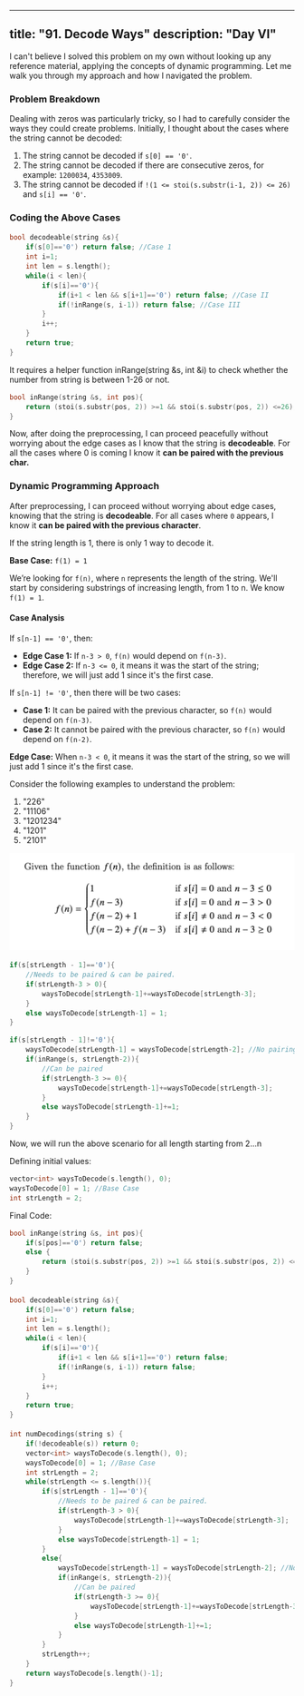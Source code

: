 
---
title: "91. Decode Ways"
description: "Day VI"
---

I can't believe I solved this problem on my own without looking up any reference material, applying the concepts of dynamic programming. Let me walk you through my approach and how I navigated the problem.

### Problem Breakdown

Dealing with zeros was particularly tricky, so I had to carefully consider the ways they could create problems. Initially, I thought about the cases where the string cannot be decoded:

1. The string cannot be decoded if `s[0] == '0'`.
2. The string cannot be decoded if there are consecutive zeros, for example: `1200034`, `4353009`.
3. The string cannot be decoded if `!(1 <= stoi(s.substr(i-1, 2)) <= 26)` and `s[i] == '0'`.

### Coding the Above Cases

```cpp
bool decodeable(string &s){
    if(s[0]=='0') return false; //Case 1
    int i=1;
    int len = s.length();
    while(i < len){
        if(s[i]=='0'){
            if(i+1 < len && s[i+1]=='0') return false; //Case II
            if(!inRange(s, i-1)) return false; //Case III
        }
        i++;
    }
    return true;
}
```
It requires a helper function inRange(string &s, int &i) to check whether the number from string is between 1-26 or not.

```cpp
bool inRange(string &s, int pos){
    return (stoi(s.substr(pos, 2)) >=1 && stoi(s.substr(pos, 2)) <=26);
}
```

Now, after doing the preprocessing, I can proceed peacefully without worrying about the edge cases as I know that the string is **decodeable**. For all the cases where 0 is coming I know it **can be paired with the previous char.**


### Dynamic Programming Approach

After preprocessing, I can proceed without worrying about edge cases, knowing that the string is **decodeable**. For all cases where `0` appears, I know it **can be paired with the previous character**.

If the string length is 1, there is only 1 way to decode it.

**Base Case:** `f(1) = 1`

We’re looking for `f(n)`, where `n` represents the length of the string. We'll start by considering substrings of increasing length, from 1 to n. We know `f(1) = 1`.

#### Case Analysis

If `s[n-1] == '0'`, then:

- **Edge Case 1:** If `n-3 > 0`, `f(n)` would depend on `f(n-3)`.
- **Edge Case 2:** If `n-3 <= 0`, it means it was the start of the string; therefore, we will just add 1 since it's the first case.

If `s[n-1] != '0'`, then there will be two cases:

- **Case 1:** It can be paired with the previous character, so `f(n)` would depend on `f(n-3)`.
- **Case 2:** It cannot be paired with the previous character, so `f(n)` would depend on `f(n-2)`.

**Edge Case:** When `n-3 < 0`, it means it was the start of the string, so we will just add 1 since it's the first case.

Consider the following examples to understand the problem:

1. "226"
2. "11106"
3. "1201234"
4. "1201"
5. "2101"



![Description of Image](/decodeways_recursion.png)


```cpp
if(s[strLength - 1]=='0'){
    //Needs to be paired & can be paired.
    if(strLength-3 > 0){
        waysToDecode[strLength-1]+=waysToDecode[strLength-3];
    }
    else waysToDecode[strLength-1] = 1;
}
```

```cpp
if(s[strLength - 1]!='0'){
    waysToDecode[strLength-1] = waysToDecode[strLength-2]; //No pairing
    if(inRange(s, strLength-2)){
        //Can be paired
        if(strLength-3 >= 0){
            waysToDecode[strLength-1]+=waysToDecode[strLength-3];
        }
        else waysToDecode[strLength-1]+=1;
    }
}
```
Now, we will run the above scenario for all length starting from 2...n

Defining initial values:

```cpp
vector<int> waysToDecode(s.length(), 0);
waysToDecode[0] = 1; //Base Case
int strLength = 2;
```

Final Code:
```cpp
bool inRange(string &s, int pos){
    if(s[pos]=='0') return false;
    else {
        return (stoi(s.substr(pos, 2)) >=1 && stoi(s.substr(pos, 2)) <=26);
    }
}

bool decodeable(string &s){
    if(s[0]=='0') return false;
    int i=1;
    int len = s.length();
    while(i < len){
        if(s[i]=='0'){
            if(i+1 < len && s[i+1]=='0') return false;
            if(!inRange(s, i-1)) return false;
        }
        i++;
    }
    return true;
}

int numDecodings(string s) {
    if(!decodeable(s)) return 0;
    vector<int> waysToDecode(s.length(), 0);
    waysToDecode[0] = 1; //Base Case
    int strLength = 2;
    while(strLength <= s.length()){
        if(s[strLength - 1]=='0'){
            //Needs to be paired & can be paired.
            if(strLength-3 > 0){
                waysToDecode[strLength-1]+=waysToDecode[strLength-3];
            }
            else waysToDecode[strLength-1] = 1;
        }
        else{
            waysToDecode[strLength-1] = waysToDecode[strLength-2]; //No pairing
            if(inRange(s, strLength-2)){
                //Can be paired
                if(strLength-3 >= 0){
                    waysToDecode[strLength-1]+=waysToDecode[strLength-3];
                }
                else waysToDecode[strLength-1]+=1;
            }
        }
        strLength++;
    }
    return waysToDecode[s.length()-1];
}
```



